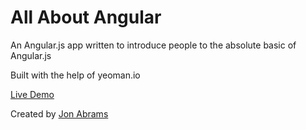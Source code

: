 # All About Angular

An Angular.js app written to introduce people to the absolute basic of Angular.js

Built with the help of yeoman.io

[Live Demo](http://all-about-angular.jonabrams.com)

Created by [Jon Abrams](https://twitter.com/JonathanAbrams)
